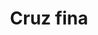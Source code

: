 ---
title: Cruz fina
date: 
draft: false

# descripcion
description : Cruz fina

materials: Plata 925

color: Plateado

dimensions: 1,2cm x 2cm

code: 02-13-0122

type: "Dijes"

categories: []

price: $1.870,00

# Images
# first image will be shown in the product page
images:
  # - image: "images/path_to_image"
  # La ubicacion de las imagenes es imagenes/Dijes/Dijes.Microcubic/02-13-0122-cruz-fina
  - image: "./images/dijes/microcubic/02-13-0122-cruz-fina_a.JPG"
  - image: "./images/dijes/microcubic/02-13-0122-cruz-fina_b.JPG"
---